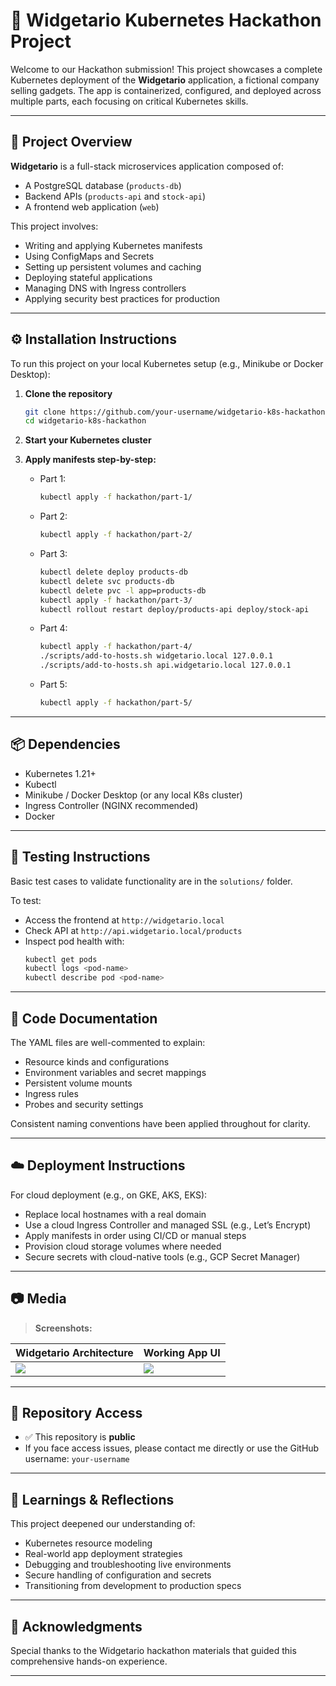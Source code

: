 # 🚀 Widgetario Kubernetes Hackathon Project

Welcome to our Hackathon submission! This project showcases a complete Kubernetes deployment of the **Widgetario** application, a fictional company selling gadgets. The app is containerized, configured, and deployed across multiple parts, each focusing on critical Kubernetes skills.

---


## 📖 Project Overview

**Widgetario** is a full-stack microservices application composed of:

- A PostgreSQL database (`products-db`)
- Backend APIs (`products-api` and `stock-api`)
- A frontend web application (`web`)

This project involves:

- Writing and applying Kubernetes manifests
- Using ConfigMaps and Secrets
- Setting up persistent volumes and caching
- Deploying stateful applications
- Managing DNS with Ingress controllers
- Applying security best practices for production

---

## ⚙️ Installation Instructions

To run this project on your local Kubernetes setup (e.g., Minikube or Docker Desktop):

1. **Clone the repository**  
   ```bash
   git clone https://github.com/your-username/widgetario-k8s-hackathon.git
   cd widgetario-k8s-hackathon
   ```

2. **Start your Kubernetes cluster**

3. **Apply manifests step-by-step:**
   - Part 1:
     ```bash
     kubectl apply -f hackathon/part-1/
     ```
   - Part 2:
     ```bash
     kubectl apply -f hackathon/part-2/
     ```
   - Part 3:
     ```bash
     kubectl delete deploy products-db
     kubectl delete svc products-db
     kubectl delete pvc -l app=products-db
     kubectl apply -f hackathon/part-3/
     kubectl rollout restart deploy/products-api deploy/stock-api
     ```
   - Part 4:
     ```bash
     kubectl apply -f hackathon/part-4/
     ./scripts/add-to-hosts.sh widgetario.local 127.0.0.1
     ./scripts/add-to-hosts.sh api.widgetario.local 127.0.0.1
     ```
   - Part 5:
     ```bash
     kubectl apply -f hackathon/part-5/
     ```

---

## 📦 Dependencies

- Kubernetes 1.21+
- Kubectl
- Minikube / Docker Desktop (or any local K8s cluster)
- Ingress Controller (NGINX recommended)
- Docker

---

## 🧪 Testing Instructions

Basic test cases to validate functionality are in the `solutions/` folder.

To test:

- Access the frontend at `http://widgetario.local`
- Check API at `http://api.widgetario.local/products`
- Inspect pod health with:
  ```bash
  kubectl get pods
  kubectl logs <pod-name>
  kubectl describe pod <pod-name>
  ```

---

## 📄 Code Documentation

The YAML files are well-commented to explain:

- Resource kinds and configurations
- Environment variables and secret mappings
- Persistent volume mounts
- Ingress rules
- Probes and security settings

Consistent naming conventions have been applied throughout for clarity.

---

## ☁️ Deployment Instructions

For cloud deployment (e.g., on GKE, AKS, EKS):

- Replace local hostnames with a real domain
- Use a cloud Ingress Controller and managed SSL (e.g., Let’s Encrypt)
- Apply manifests in order using CI/CD or manual steps
- Provision cloud storage volumes where needed
- Secure secrets with cloud-native tools (e.g., GCP Secret Manager)

---

## 📷 Media 

> **Screenshots:**

| Widgetario Architecture | Working App UI |
|-------------------------|----------------|
| ![](img/widgetario-architecture.png) | ![](img/widgetario-solution-2.png) |

---

## 🔐 Repository Access

- ✅ This repository is **public**
- If you face access issues, please contact me directly or use the GitHub username: `your-username`

---

## 🧠 Learnings & Reflections

This project deepened our understanding of:

- Kubernetes resource modeling
- Real-world app deployment strategies
- Debugging and troubleshooting live environments
- Secure handling of configuration and secrets
- Transitioning from development to production specs

---

## 🙌 Acknowledgments

Special thanks to the Widgetario hackathon materials that guided this comprehensive hands-on experience.

---

